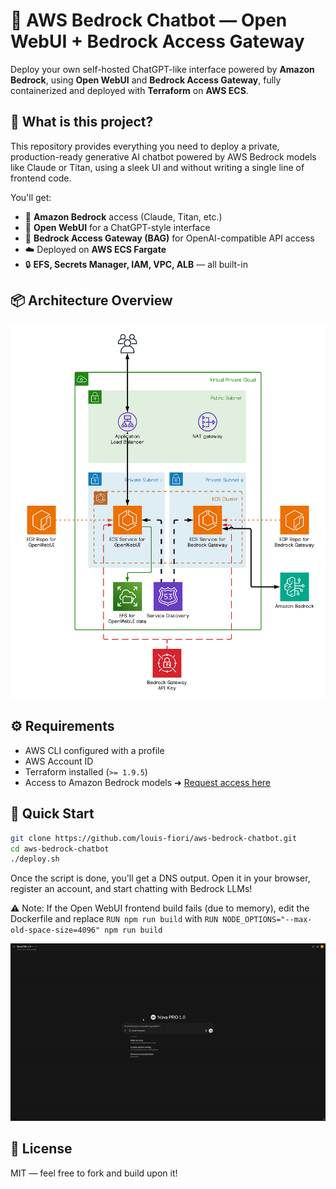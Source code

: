# 🧠 AWS Bedrock Chatbot — Open WebUI + Bedrock Access Gateway

Deploy your own self-hosted ChatGPT-like interface powered by **Amazon Bedrock**, using **Open WebUI** and **Bedrock Access Gateway**, fully containerized and deployed with **Terraform** on **AWS ECS**.

## 🚀 What is this project?

This repository provides everything you need to deploy a private, production-ready generative AI chatbot powered by AWS Bedrock models like Claude or Titan, using a sleek UI and without writing a single line of frontend code.

You'll get:

- 🧱 **Amazon Bedrock** access (Claude, Titan, etc.)
- 💬 **Open WebUI** for a ChatGPT-style interface
- 🔁 **Bedrock Access Gateway (BAG)** for OpenAI-compatible API access
- ☁️ Deployed on **AWS ECS Fargate**
- 🔒 **EFS, Secrets Manager, IAM, VPC, ALB** — all built-in

## 📦 Architecture Overview

![Architecture Diagram](./assets/diagram.png)

## ⚙️ Requirements

- AWS CLI configured with a profile
- AWS Account ID
- Terraform installed (`>= 1.9.5`)
- Access to Amazon Bedrock models ➜ [Request access here](https://docs.aws.amazon.com/bedrock/latest/userguide/model-access.html)

## 🧪 Quick Start

```bash
git clone https://github.com/louis-fiori/aws-bedrock-chatbot.git
cd aws-bedrock-chatbot
./deploy.sh
```

Once the script is done, you'll get a DNS output. Open it in your browser, register an account, and start chatting with Bedrock LLMs!

⚠️ Note: If the Open WebUI frontend build fails (due to memory), edit the Dockerfile and replace `RUN npm run build` with `RUN NODE_OPTIONS="--max-old-space-size=4096" npm run build`

![Demonstration](./assets/demo.gif)

## 📄 License
MIT — feel free to fork and build upon it!